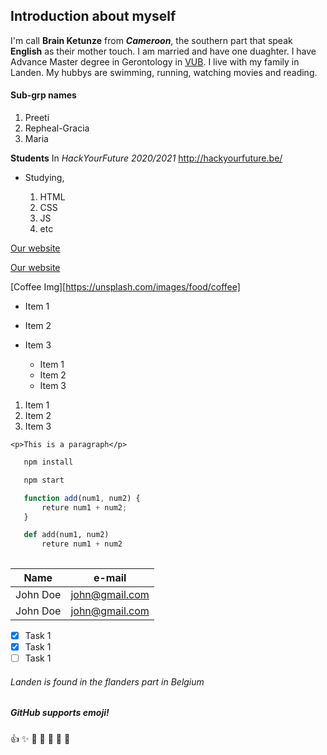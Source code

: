 ## Introduction about myself ##

I'm call **Brain Ketunze** from **_Cameroon_**, the southern part that speak __**English**__ as their mother touch. I am married and have one duaghter. I have Advance Master degree in Gerontology in [VUB](https://www.vub.be/). I live with my family in Landen. 
My hubbys are swimming, running, watching movies and reading.

<!-- First class subgrp mates-->

#### Sub-grp names #### 

1. Preeti
2. Repheal-Gracia
3. Maria

**Students** In _HackYourFuture 2020/2021_
 <http://hackyourfuture.be/>
  
  * Studying,

     1. HTML
     2. CSS
     3. JS
     4. etc 
   
<!-- Webpage -->

[Our website](http://hackyourfuture.be)

[Our website](http://hackyourfuture.be "Our website")

<!-- Images --->

[Coffee Img][https://unsplash.com/images/food/coffee]

<!-- UL -->

* Item 1
* Item 2
* Item 3
  * Item 1
  * Item 2
  * Item 3

  <!-- OL -->

1. Item 1
2. Item 2
3. Item 3

<!-- Inline Code Block -->

`<p>This is a paragraph</p>`

<!-- Github Markdown-->

<!-- Code Block -->
<!-- git -->
```bash
   npm install

   npm start
```
<!-- JS -->

```javascript
   function add(num1, num2) {
       reture num1 + num2;
   }
```
<!-- python -->

```python
   def add(num1, num2) 
       reture num1 + num2
   
```

<!-- Tables -->

| Name    | e-mail           |
| --------| --------        | 
| John Doe| john@gmail.com  |
| John Doe| john@gmail.com  | 


<!-- Task List -->

* [x] Task 1
* [x] Task 1
* [ ] Task 1
 
<!-- Landen-->

###### Landen is found in the flanders part in Belgium #####
<!--HEAD-->

##### GitHub supports emoji!
:+1: :sparkles: :camel: :tada:
:rocket: :metal: :carousel_horse:

